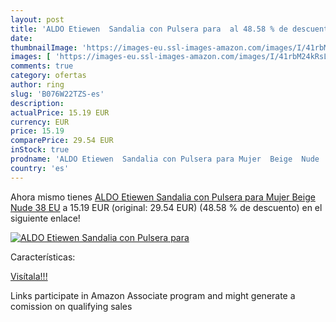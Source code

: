 ```yaml
---
layout: post
title: 'ALDO Etiewen  Sandalia con Pulsera para  al 48.58 % de descuento'
date: 
thumbnailImage: 'https://images-eu.ssl-images-amazon.com/images/I/41rbM24kRsL._SL200_.jpg'
images: [ 'https://images-eu.ssl-images-amazon.com/images/I/41rbM24kRsL._SL200_.jpg' ]
comments: true
category: ofertas
author: ring
slug: 'B076W22TZS-es'
description:
actualPrice: 15.19 EUR
currency: EUR
price: 15.19
comparePrice: 29.54 EUR
inStock: true
prodname: 'ALDO Etiewen  Sandalia con Pulsera para Mujer  Beige  Nude   38 EU'
country: 'es'
---
```


Ahora mismo tienes [ALDO Etiewen  Sandalia con Pulsera para Mujer  Beige  Nude   38 EU](https://www.amazon.es/dp/B076W22TZS/?tag=tolees-21) a 15.19 EUR (original: 29.54 EUR) (48.58 %  de descuento) en el siguiente enlace!

[![ALDO Etiewen  Sandalia con Pulsera para ](https://images-eu.ssl-images-amazon.com/images/I/41rbM24kRsL._SL200_.jpg)](https://www.amazon.es/dp/B076W22TZS/?tag=tolees-21)

Características:


[Visítala!!!](https://www.amazon.es/dp/B076W22TZS/?tag=tolees-21)

Links participate in Amazon Associate program and might generate a comission on qualifying sales
